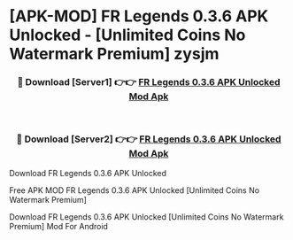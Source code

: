 # [APK-MOD] FR Legends 0.3.6 APK Unlocked - [Unlimited Coins No Watermark Premium] zysjm



<div align="center">
<h3>🔴 Download [Server1] 👉👉 <a href="https://momento.my/?title=FR_Legends_0.3.6_APK_Unlocked">FR Legends 0.3.6 APK Unlocked Mod Apk</a></h3><br>

<h3>🔴 Download [Server2] 👉👉 <a href="https://momento.my/?title=FR_Legends_0.3.6_APK_Unlocked">FR Legends 0.3.6 APK Unlocked Mod Apk</a></h3>
</div>



Download FR Legends 0.3.6 APK Unlocked 

Free APK MOD FR Legends 0.3.6 APK Unlocked [Unlimited Coins No Watermark Premium]

Download FR Legends 0.3.6 APK Unlocked [Unlimited Coins No Watermark Premium] Mod For Android
